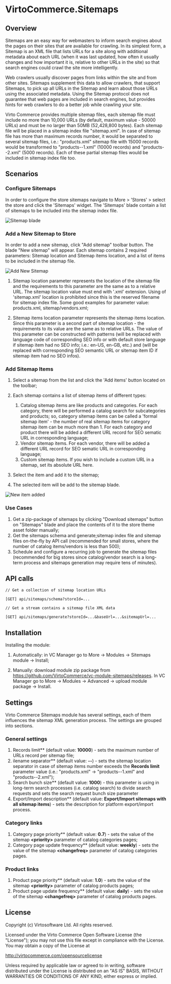 # VirtoCommerce.Sitemaps

## Overview

Sitemaps are an easy way for webmasters to inform search engines about the pages on their sites that are available for crawling. In its simplest form, a Sitemap is an XML file that lists URLs for a site along with additional metadata about each URL (when it was last updated, how often it usually changes and how important it is, relative to other URLs in the site) so that search engines could crawl the site more intelligently.

Web crawlers usually discover pages from links within the site and from other sites. Sitemaps supplement this data to allow crawlers, that support Sitemaps, to pick up all URLs in the Sitemap and learn about those URLs using the associated metadata. Using the Sitemap protocol does not guarantee that web pages are included in search engines, but provides hints for web crawlers to do a better job while crawling your site.

Virto Commerce provides multiple sitemap files, each sitemap file must include no more than 10,000 URLs (by default, maximum value - 50000 URLs) and must be no larger than 50MB (52,428,800 bytes). Each sitemap file will be placed in a sitemap index file "sitemap.xml". In case of sitemap file has more than maximum records number, it would be separated to several sitemap files, i.e.: "products.xml" sitemap file with 15000 records would be transformed to "products--1.xml" (10000 records) and "products--2.xml" (5000 records). Each of these partial sitemap files would be included in sitemap index file too.

## Scenarios

### Configure Sitemaps

In order to configure the store sitemaps navigate to More > 'Stores' > select the store and click the 'Sitemaps' widget. The 'Sitemaps' blade contain a list of sitemaps to be included into the sitemap index file.

![Sitemap blade](docs/media/screen-sitemaps-blade.png)

### Add a New Sitemap to Store

In order to add a new sitemap, click "Add sitemap" toolbar button. The blade "New sitemap" will appear. Each sitemap contains 2 required parameters: Sitemap location and Sitemap items location, and a list of items to be included in the sitemap file.

![Add New Sitemap](docs/media/screen-new-sitemap.png)

1. Sitemap location parameter represents the location of the sitemap file and the requirements to this parameter are the same as to a relative URL. The sitemap location value must end with '.xml' extension. Using of 'sitemap.xml' location is prohibited since this is the reserved filename for sitemap index file. Some good examples for parameter value: products.xml, sitemap/vendors.xml;

1. Sitemap items location parameter represents the sitemap items location. Since this parameter is a second part of sitemap location - the requirements to its value are the same as to relative URLs. The value of this parameter can be constructed with patterns (will be replaced with language code of corresponding SEO info or with default store language if sitemap item had no SEO info; i.e.: en-US, en-GB, etc.) and (will be replaced with corresponding SEO semantic URL or sitemap item ID if sitemap item had no SEO infos).

### Add Sitemap Items

1. Select a sitemap from the list and click the 'Add items' button located on the toolbar;
1. Each sitemap contains a list of sitemap items of different types:

   1. Catalog sitemap items are like products and categories. For each category, there will be performed a catalog search for subcategories and products; so, category sitemap items can be called a 'formal sitemap item' - the number of real sitemap items for category sitemap item can be much more than 1. For each category and product there will be added a different URL record for SEO sematic URL in corresponding language;
   1. Vendor sitemap items. For each vendor, there will be added a different URL record for SEO sematic URL in corresponding language;
   1. Custom sitemap items. If you wish to include a custom URL in a sitemap, set its absolute URL here.
1. Select the item and add it to the sitemap;
1. The selected item will be add to the sitemap blade.

![New item added](docs/media/screen-items-added.png)

### Use Cases

1. Get a zip-package of sitemaps by clicking "Download sitemaps" button on "Sitemaps" blade and place the contents of it to the store theme asset folder manually;
1. Get the sitemaps schema and generate;sitemap index file and sitemap files on-the-fly by API call (recommended for small stores, where the number of catalog items/vendors is less than 500);
1. Schedule and configure a recurring job to generate the sitemap files (recommended for big stores since catalog/vendor search is a long-term process and sitemaps generation may require tens of minutes).

## API calls

```
// Get a collection of sitemap location URLs

[GET] api/sitemaps/schema?storeId=...
```

```
// Get a stream contains a sitemap file XML data

[GET] api/sitemaps/generate?storeId=...&baseUrl=...&sitemapUrl=...
```

## Installation

Installing the module:
1. Automatically: in VC Manager go to More -> Modules -> Sitemaps module -> Install;

1. Manually: download module zip package from https://github.com/VirtoCommerce/vc-module-sitemaps/releases. In VC Manager go to More -> Modules -> Advanced -> upload module package -> Install.

## Settings

Virto Commerce Sitemaps module has several settings, each of them influences the sitemap XML generation process. The settings are grouped into sections.

### General settings

1. Records limit** (default value: **10000**) - sets the maximum number of URLs record per sitemap file;
1. ilename separator** (default value: **--**) - sets the sitemap location separator in case of sitemap items number exceeds the **Records limit** parameter value (i.e.: "products.xml" -> "products--1.xml" and "products--2.xml");
1. Search bunch size** (default value: **1000**) - this parameter is using in long-term search processes (i.e. catalog search) to divide search requests and sets the search request bunch size parameter
1. Export/Import description** (default value: **Export/Import sitemaps with all sitemap items**) - sets the description for platform export/import process.

### Category links

1. Category page priority** (default value: **0.7**) - sets the value of the sitemap **&lt;priority&gt;** parameter of catalog categories pages;
1. Category page update frequency** (default value: **weekly**) - sets the value of the sitemap **&lt;changefreq&gt;** parameter of catalog categories pages.

### Product links

1. Product page priority** (default value: **1.0**) - sets the value of the sitemap **&lt;priority&gt;** parameter of catalog products pages;
1. Product page update frequency** (default value: **daily**) - sets the value of the sitemap **&lt;changefreq&gt;** parameter of catalog products pages.

## License
Copyright (c) Virtosoftware Ltd.  All rights reserved.

Licensed under the Virto Commerce Open Software License (the "License"); you
may not use this file except in compliance with the License. You may
obtain a copy of the License at

http://virtocommerce.com/opensourcelicense

Unless required by applicable law or agreed to in writing, software
distributed under the License is distributed on an "AS IS" BASIS,
WITHOUT WARRANTIES OR CONDITIONS OF ANY KIND, either express or
implied.
